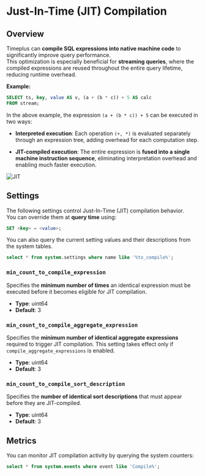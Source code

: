 # Just-In-Time (JIT) Compilation

## Overview

Timeplus can **compile SQL expressions into native machine code** to significantly improve query performance.  
This optimization is especially beneficial for **streaming queries**, where the compiled expressions are reused throughout the entire query lifetime, reducing runtime overhead.

**Example:**

```sql
SELECT ts, key, value AS v, (a + (b * c)) + 5 AS calc 
FROM stream;
```

In the above example, the expression `(a + (b * c)) + 5` can be executed in two ways:

- **Interpreted execution**:
Each operation `(+, *)` is evaluated separately through an expression tree, adding overhead for each computation step.

- **JIT-compiled execution**:
The entire expression is **fused into a single machine instruction sequence**, eliminating interpretation overhead and enabling much faster execution.

![JIT](/img/jit.png)

## Settings

The following settings control Just-In-Time (JIT) compilation behavior.  
You can override them at **query time** using:

```sql
SET <key> = <value>;
```

You can also query the current setting values and their descriptions from the system tables.
```sql
select * from system.settings where name like '%to_compile%';
```

### `min_count_to_compile_expression`

Specifies the **minimum number of times** an identical expression must be executed before it becomes eligible for JIT compilation.

- **Type**: uint64
- **Default**: 3

### `min_count_to_compile_aggregate_expression`

Specifies the **minimum number of identical aggregate expressions** required to trigger JIT compilation.
This setting takes effect only if `compile_aggregate_expressions` is enabled.

- **Type**: uint64
- **Default**: 3

### `min_count_to_compile_sort_description`

Specifies the **number of identical sort descriptions** that must appear before they are JIT-compiled.

- **Type**: uint64
- **Default**: 3

## Metrics 

You can monitor JIT compilation activity by querying the system counters:

```sql
select * from system.events where event like 'Compile%';
```
